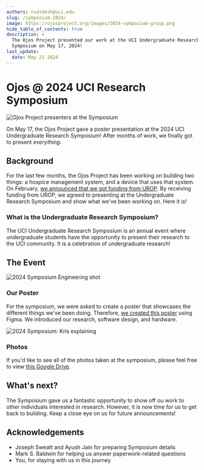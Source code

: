 ```yaml
---
authors: cvaldezh@uci.edu
slug: /symposium-2024/
image: https://ojosproject.org/images/2024-symposium-group.png
hide_table_of_contents: true
description: >
  The Ojos Project presented our work at the UCI Undergraduate Research
  Symposium on May 17, 2024!
last_update:
  date: May 21 2024
---
```


# Ojos @ 2024 UCI Research Symposium

![Ojos Project presenters at the Symposium](@site/static/images/2024-symposium-group.png)

On May 17, the Ojos Project gave a poster presentation at the 2024 UCI
Undergraduate Research Symposium! After months of work, we finally got to
present *everything*.

<!-- truncate -->

## Background

For the last few months, the Ojos Project has been working on building two
things: a hospice management system, and a device that uses that system. On
February, [we announced that we got funding from UROP](/news/urop-and-finances/).
By receiving funding from UROP, we agreed to presenting at the Undergraduate
Research Symposium and show what we've been working on. Here it is!

### What is the Undergraduate Research Symposium?

The UCI Undergraduate Research Symposium is an annual event where undergraduate
students have the opportunity to present their research to the UCI community. It
is a celebration of undergraduate research!

## The Event

![2024 Symposium Engineering shot](@site/static/images/2024-symposium-engineering.jpg)

### Our Poster

For the symposium, we were asked to create a poster that showcases the different
things we've been doing. Therefore,
[we created this poster](https://www.figma.com/design/a4hGzevpg0o86XjUwEVWvj/)
using Figma. We introduced our research, software design, and hardware.

![2024 Symposium: Kris explaining](@site/static/images/2024-symposium-kris.jpg)

### Photos

If you'd like to see all of the photos taken at the symposium, please feel free
to view [this Google Drive](https://drive.google.com/drive/u/0/folders/12m_Vo5XeYGjv0yok0-WHEYNAUgJUr7bz).

## What's next?

The Symposium gave us a fantastic opportunity to show off ou work to other
individuals interested in research. However, it is now time for us to get back
to building. Keep a close eye on us for future announcements!

## Acknowledgements

- Joseph Sweatt and Ayush Jain for preparing Symposium details
- Mark S. Baldwin for helping us answer paperwork-related questions
- You, for staying with us in this journey
